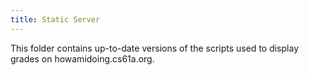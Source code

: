 ```yaml
---
title: Static Server
---
```


This folder contains up-to-date versions of the scripts used to display grades on howamidoing.cs61a.org.
